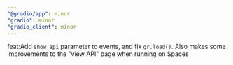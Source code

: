```yaml
---
"@gradio/app": minor
"gradio": minor
"gradio_client": minor
---
```


feat:Add `show_api` parameter to events, and fix `gr.load()`. Also makes some improvements to the "view API" page when running on Spaces
